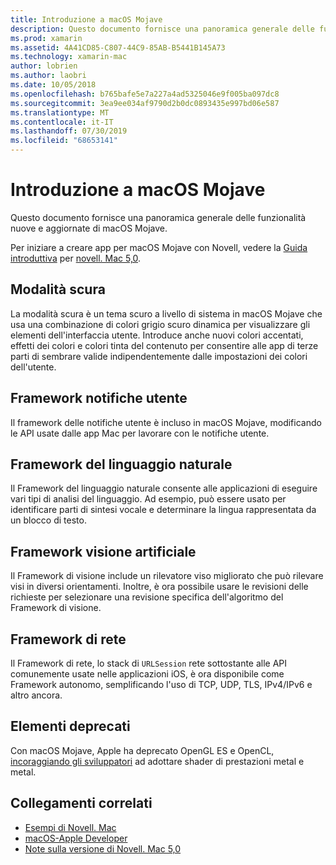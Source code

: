 ```yaml
---
title: Introduzione a macOS Mojave
description: Questo documento fornisce una panoramica generale delle funzionalità nuove e aggiornate di macOS Mojave.
ms.prod: xamarin
ms.assetid: 4A41CD85-C807-44C9-85AB-B5441B145A73
ms.technology: xamarin-mac
author: lobrien
ms.author: laobri
ms.date: 10/05/2018
ms.openlocfilehash: b765bafe5e7a227a4ad5325046e9f005ba097dc8
ms.sourcegitcommit: 3ea9ee034af9790d2b0dc0893435e997bd06e587
ms.translationtype: MT
ms.contentlocale: it-IT
ms.lasthandoff: 07/30/2019
ms.locfileid: "68653141"
---
```

# <a name="introduction-to-macos-mojave"></a>Introduzione a macOS Mojave

Questo documento fornisce una panoramica generale delle funzionalità nuove e aggiornate di macOS Mojave.

Per iniziare a creare app per macOS Mojave con Novell, vedere la [Guida introduttiva](~/mac/platform/introduction-to-macos-mojave/get-started.md) per [novell. Mac 5,0](https://github.com/xamarin/release-notes-archive/blob/master/release-notes/mac/xamarin.mac_5/xamarin.mac_5.0.md).

## <a name="dark-mode"></a>Modalità scura

La modalità scura è un tema scuro a livello di sistema in macOS Mojave che usa una combinazione di colori grigio scuro dinamica per visualizzare gli elementi dell'interfaccia utente. Introduce anche nuovi colori accentati, effetti dei colori e colori tinta del contenuto per consentire alle app di terze parti di sembrare valide indipendentemente dalle impostazioni dei colori dell'utente.

## <a name="user-notifications-framework"></a>Framework notifiche utente

Il framework delle notifiche utente è incluso in macOS Mojave, modificando le API usate dalle app Mac per lavorare con le notifiche utente.

## <a name="natural-language-framework"></a>Framework del linguaggio naturale

Il Framework del linguaggio naturale consente alle applicazioni di eseguire vari tipi di analisi del linguaggio. Ad esempio, può essere usato per identificare parti di sintesi vocale e determinare la lingua rappresentata da un blocco di testo.

## <a name="vision-framework"></a>Framework visione artificiale

Il Framework di visione include un rilevatore viso migliorato che può rilevare visi in diversi orientamenti. Inoltre, è ora possibile usare le revisioni delle richieste per selezionare una revisione specifica dell'algoritmo del Framework di visione.

## <a name="network-framework"></a>Framework di rete

Il Framework di rete, lo stack di `URLSession` rete sottostante alle API comunemente usate nelle applicazioni iOS, è ora disponibile come Framework autonomo, semplificando l'uso di TCP, UDP, TLS, IPv4/IPv6 e altro ancora.

## <a name="deprecations"></a>Elementi deprecati

Con macOS Mojave, Apple ha deprecato OpenGL ES e OpenCL, [incoraggiando gli sviluppatori](https://developer.apple.com/macos/whats-new/) ad adottare shader di prestazioni metal e metal.

## <a name="related-links"></a>Collegamenti correlati

- [Esempi di Novell. Mac](https://docs.microsoft.com/samples/browse/?products=xamarin&term=Xamarin.Mac)
- [macOS-Apple Developer](https://developer.apple.com/macos/)
- [Note sulla versione di Novell. Mac 5,0](https://docs.microsoft.com/xamarin/mac/release-notes/5/5.0/)

